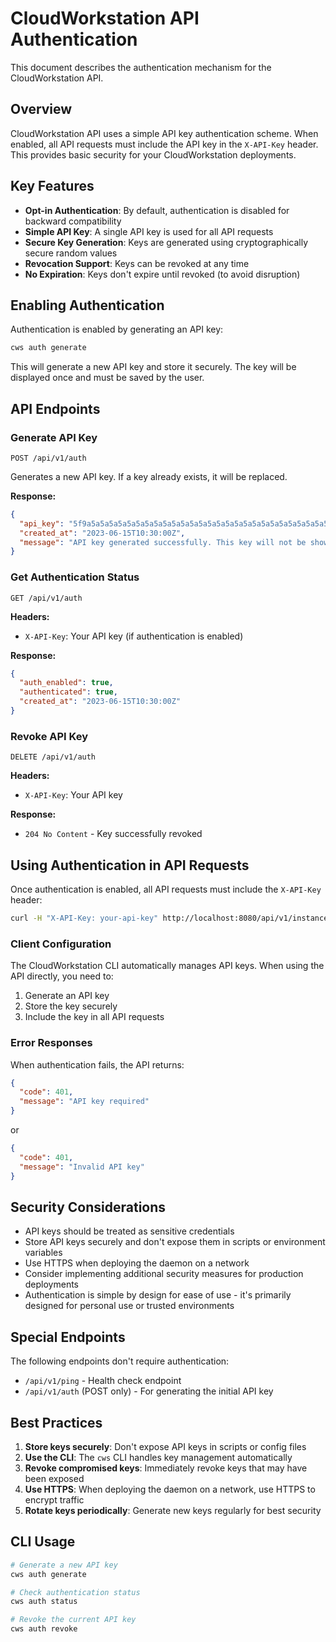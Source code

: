 # CloudWorkstation API Authentication

This document describes the authentication mechanism for the CloudWorkstation API.

## Overview

CloudWorkstation API uses a simple API key authentication scheme. When enabled, all API requests must include the API key in the `X-API-Key` header. This provides basic security for your CloudWorkstation deployments.

## Key Features

- **Opt-in Authentication**: By default, authentication is disabled for backward compatibility
- **Simple API Key**: A single API key is used for all API requests
- **Secure Key Generation**: Keys are generated using cryptographically secure random values
- **Revocation Support**: Keys can be revoked at any time
- **No Expiration**: Keys don't expire until revoked (to avoid disruption)

## Enabling Authentication

Authentication is enabled by generating an API key:

```bash
cws auth generate
```

This will generate a new API key and store it securely. The key will be displayed once and must be saved by the user.

## API Endpoints

### Generate API Key

```
POST /api/v1/auth
```

Generates a new API key. If a key already exists, it will be replaced.

**Response:**
```json
{
  "api_key": "5f9a5a5a5a5a5a5a5a5a5a5a5a5a5a5a5a5a5a5a5a5a5a5a5a5a5a5a5a5a",
  "created_at": "2023-06-15T10:30:00Z",
  "message": "API key generated successfully. This key will not be shown again."
}
```

### Get Authentication Status

```
GET /api/v1/auth
```

**Headers:**
- `X-API-Key`: Your API key (if authentication is enabled)

**Response:**
```json
{
  "auth_enabled": true,
  "authenticated": true,
  "created_at": "2023-06-15T10:30:00Z"
}
```

### Revoke API Key

```
DELETE /api/v1/auth
```

**Headers:**
- `X-API-Key`: Your API key

**Response:**
- `204 No Content` - Key successfully revoked

## Using Authentication in API Requests

Once authentication is enabled, all API requests must include the `X-API-Key` header:

```bash
curl -H "X-API-Key: your-api-key" http://localhost:8080/api/v1/instances
```

### Client Configuration

The CloudWorkstation CLI automatically manages API keys. When using the API directly, you need to:

1. Generate an API key
2. Store the key securely
3. Include the key in all API requests

### Error Responses

When authentication fails, the API returns:

```json
{
  "code": 401,
  "message": "API key required"
}
```

or

```json
{
  "code": 401,
  "message": "Invalid API key"
}
```

## Security Considerations

- API keys should be treated as sensitive credentials
- Store API keys securely and don't expose them in scripts or environment variables
- Use HTTPS when deploying the daemon on a network
- Consider implementing additional security measures for production deployments
- Authentication is simple by design for ease of use - it's primarily designed for personal use or trusted environments

## Special Endpoints

The following endpoints don't require authentication:

- `/api/v1/ping` - Health check endpoint
- `/api/v1/auth` (POST only) - For generating the initial API key

## Best Practices

1. **Store keys securely**: Don't expose API keys in scripts or config files
2. **Use the CLI**: The `cws` CLI handles key management automatically
3. **Revoke compromised keys**: Immediately revoke keys that may have been exposed
4. **Use HTTPS**: When deploying the daemon on a network, use HTTPS to encrypt traffic
5. **Rotate keys periodically**: Generate new keys regularly for best security

## CLI Usage

```bash
# Generate a new API key
cws auth generate

# Check authentication status
cws auth status

# Revoke the current API key
cws auth revoke
```